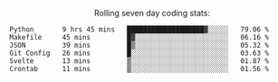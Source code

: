 <!--<p align="center">
  <img width="auto" src ="https://github-readme-stats.vercel.app/api/top-langs/?username=syrkis&layout=compact&hide_border=true&theme=darcula&bg_color=00000000&langs_count=6&hide=jupyter%20notebook,JavaScript,HTML" width = 400>
      <img src ="https://github-readme-streak-stats.herokuapp.com?user=syrkis&theme=darcula&hide_border=true&background=FFFFFF00" width = 400>

</p>-->
<p align="center">Rolling seven day coding stats:</p>
<!--START_SECTION:waka-->

```text
Python       9 hrs 45 mins   ███████████████████▓░░░░░   79.06 %
Makefile     45 mins         █▓░░░░░░░░░░░░░░░░░░░░░░░   06.16 %
JSON         39 mins         █▒░░░░░░░░░░░░░░░░░░░░░░░   05.32 %
Git Config   26 mins         █░░░░░░░░░░░░░░░░░░░░░░░░   03.63 %
Svelte       13 mins         ▒░░░░░░░░░░░░░░░░░░░░░░░░   01.87 %
Crontab      11 mins         ▒░░░░░░░░░░░░░░░░░░░░░░░░   01.56 %
```

<!--END_SECTION:waka-->
